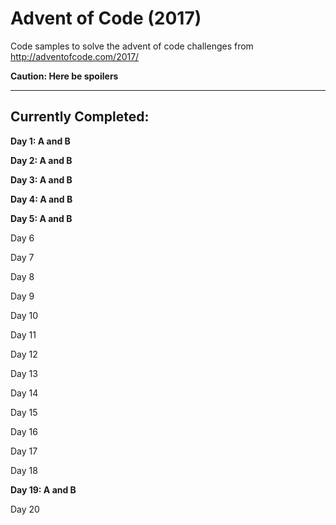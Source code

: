# Advent of Code (2017)
Code samples to solve the advent of code challenges from http://adventofcode.com/2017/

**Caution: Here be spoilers**

---

## Currently Completed:

**Day 1: A and B**

**Day 2: A and B**

**Day 3: A and B**

**Day 4: A and B**

**Day 5: A and B**

Day 6

Day 7

Day 8

Day 9

Day 10

Day 11

Day 12

Day 13

Day 14

Day 15

Day 16

Day 17

Day 18

**Day 19: A and B**

Day 20